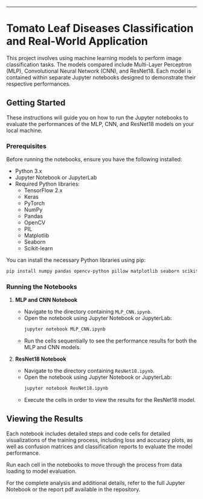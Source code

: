 ---

# Tomato Leaf Diseases Classification and Real-World Application

This project involves using machine learning models to perform image classification tasks. The models compared include Multi-Layer Perceptron (MLP), Convolutional Neural Network (CNN), and ResNet18. Each model is contained within separate Jupyter notebooks designed to demonstrate their respective performances.

## Getting Started

These instructions will guide you on how to run the Jupyter notebooks to evaluate the performances of the MLP, CNN, and ResNet18 models on your local machine.

### Prerequisites

Before running the notebooks, ensure you have the following installed:
- Python 3.x
- Jupyter Notebook or JupyterLab
- Required Python libraries:
  - TensorFlow 2.x
  - Keras
  - PyTorch
  - NumPy
  - Pandas
  - OpenCV
  - PIL
  - Matplotlib
  - Seaborn
  - Scikit-learn

You can install the necessary Python libraries using pip:

```bash
pip install numpy pandas opencv-python pillow matplotlib seaborn scikit-learn tensorflow keras torch torchvision tqdm
```

### Running the Notebooks

1. **MLP and CNN Notebook**
   - Navigate to the directory containing `MLP_CNN.ipynb`.
   - Open the notebook using Jupyter Notebook or JupyterLab:
     ```bash
     jupyter notebook MLP_CNN.ipynb
     ```
   - Run the cells sequentially to see the performance results for both the MLP and CNN models.

2. **ResNet18 Notebook**
   - Navigate to the directory containing `ResNet18.ipynb`.
   - Open the notebook using Jupyter Notebook or JupyterLab:
     ```bash
     jupyter notebook ResNet18.ipynb
     ```
   - Execute the cells in order to view the results for the ResNet18 model.

## Viewing the Results

Each notebook includes detailed steps and code cells for detailed visualizations of the training process, including loss and accuracy plots, as well as confusion matrices and classification reports to evaluate the model performance.

Run each cell in the notebooks to move through the process from data loading to model evaluation.

For the complete analysis and additional details, refer to the full Jupyter Notebook or the report pdf available in the repository.

